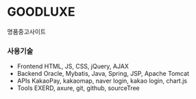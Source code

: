 # GOODLUXE

명품중고사이트

### 사용기술
- Frontend
HTML, JS, CSS, jQuery, AJAX
- Backend
Oracle, Mybatis, Java, Spring, JSP, Apache Tomcat
- APIs
KakaoPay, kakaomap, naver login, kakao login, chart.js
- Tools
EXERD, axure, git, github, sourceTree
